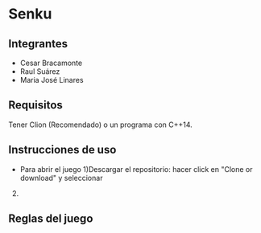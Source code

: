 # Senku

## Integrantes
* Cesar Bracamonte
* Raul Suárez
* Maria José Linares

## Requisitos
Tener Clion (Recomendado) o un programa con C++14.

## Instrucciones de uso
* Para abrir el juego
1)Descargar el repositorio: hacer click en "Clone or download" y seleccionar 
2)

## Reglas del juego

